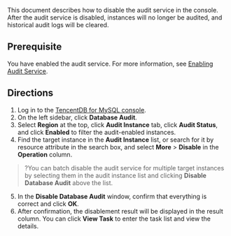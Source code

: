 ﻿This document describes how to disable the audit service in the console.
After the audit service is disabled, instances will no longer be audited, and historical audit logs will be cleared.
>

## Prerequisite
You have enabled the audit service. For more information, see [Enabling Audit Service](https://www.tencentcloud.com/document/product/236/52086).

## Directions
1. Log in to the [TencentDB for MySQL console](https://console.cloud.tencent.com/cdb/instance).
2. On the left sidebar, click **Database Audit**.
3. Select **Region** at the top, click **Audit Instance** tab, click **Audit Status**, and click **Enabled** to filter the audit-enabled instances.
4. Find the target instance in the **Audit Instance** list, or search for it by resource attribute in the search box, and select **More** > **Disable** in the **Operation** column.
>?You can batch disable the audit service for multiple target instances by selecting them in the audit instance list and clicking **Disable Database Audit** above the list.
>
5. In the **Disable Database Audit** window, confirm that everything is correct and click **OK**.
6. After confirmation, the disablement result will be displayed in the result column. You can click **View Task** to enter the task list and view the details.
